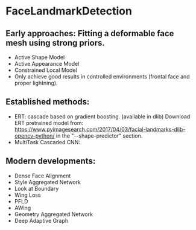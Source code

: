 # FaceLandmarkDetection

## Early approaches: Fitting a deformable face mesh using strong priors.
- Active Shape Model
- Active Appearance Model
- Constrained Local Model
- Only achieve good results in controlled environments (frontal face and proper lightning).

## Established methods: 
- ERT: cascade based on gradient boosting. (available in dlib)
Download ERT pretrained model from: https://www.pyimagesearch.com/2017/04/03/facial-landmarks-dlib-opencv-python/ in the "--shape-predictor" section.
- MultiTask Cascaded CNN: 

## Modern developments:
- Dense Face Alignment
- Style Aggregated Network
- Look at Boundary  
- Wing Loss
- PFLD
- AWing
- Geometry Aggregated Network
- Deep Adaptive Graph
